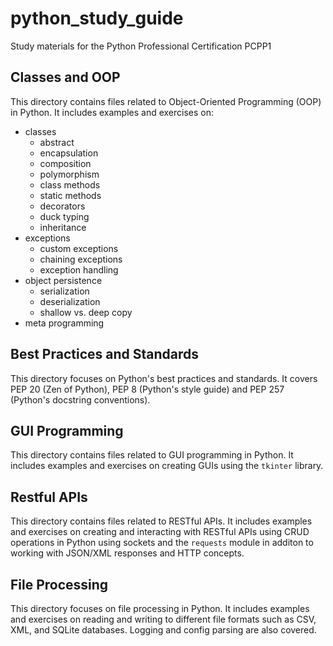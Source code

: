 # python_study_guide
Study materials for the Python Professional Certification PCPP1

## Classes and OOP

This directory contains files related to Object-Oriented Programming (OOP) in Python. It includes examples and exercises on:
- classes
  - abstract
  - encapsulation
  - composition
  - polymorphism
  - class methods
  - static methods
  - decorators
  - duck typing
  - inheritance
- exceptions
  - custom exceptions
  - chaining exceptions
  - exception handling
- object persistence
  - serialization
  - deserialization
  - shallow vs. deep copy
- meta programming

## Best Practices and Standards

This directory focuses on Python's best practices and standards. It covers PEP 20 (Zen of Python), PEP 8 (Python's style guide) and PEP 257 (Python's docstring conventions).

## GUI Programming

This directory contains files related to GUI programming in Python. It includes examples and exercises on creating GUIs using the `tkinter` library.

## Restful APIs

This directory contains files related to RESTful APIs. It includes examples and exercises on creating and interacting with RESTful APIs using CRUD operations in Python using sockets and the `requests` module in additon to working with JSON/XML responses and HTTP concepts. 

## File Processing

This directory focuses on file processing in Python. It includes examples and exercises on reading and writing to different file formats such as CSV, XML, and SQLite databases. Logging and config parsing are also covered.